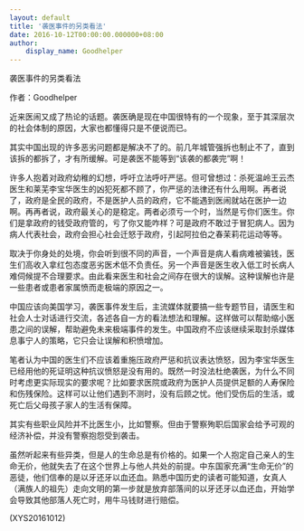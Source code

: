```yaml
---
layout: default
title: '袭医事件的另类看法'
date: 2016-10-12T00:00:00.000000+08:00
author:
    display_name: Goodhelper
---
```


袭医事件的另类看法

作者：Goodhelper

近来医闹又成了热论的话题。袭医确是现在中国很特有的一个现象，至于其深层次的社会体制的原因，大家也都懂得只是不便说而已。

其实中国出现的许多恶劣问题都是解决不了的。前几年城管强拆也制止不了，直到该拆的都拆了，才有所缓解。可是袭医不能等到“该袭的都袭完”啊！

许多人抱着对政府幼稚的幻想，呼吁立法呼吁严惩。但可曾想过：杀死温岭王云杰医生和莱芜李宝华医生的凶犯死都不顾了，你严惩的法律还有什么用啊。再者说了，政府是全民的政府，不是医护人员的政府，它不能遇到医闹就站在医护一边啊。再再者说，政府最关心的是稳定。两者必须亏一个时，当然是亏你们医生。你们是拿政府的钱受政府管的，亏了你又能咋样？可是政府不敢过于冒犯病人。因为病人代表社会，政府会担心社会迁怒于政府，引起阿拉伯之春茉莉花运动等等。

取决于你身处的处境，你会听到很不同的声音，一个声音是病人看病难被骗钱，医生们高收入拿红包态度恶劣医术低不负责任。另一个声音是医生收入低工时长病人难伺候提不合理要求。由此看来医生和社会之间存在很大的误解。这种误解也许是一些患者或患者家属愤而走极端的原因之一。

中国应该向美国学习，袭医事件发生后，主流媒体就要搞一些专题节目，请医生和社会人士对话进行交流，各述各自一方的看法想法和理解。这样做可以帮助缩小医患之间的误解，帮助避免未来极端事件的发生。中国政府不应该继续采取封杀媒体息事宁人的策略，它只会让误解和积愤增加。

笔者认为中国的医生们不应该着重施压政府严惩和抗议表达愤怒，因为李宝华医生已经用他的死证明这种抗议愤怒是没有用的。既然一时没法杜绝袭医，为什么不同时考虑更实际现实的要求呢？比如要求医院或政府为医护人员提供足额的人寿保险和伤残保险。这样可以让他们遇到不测时，没有后顾之忧。他们受伤后的生活，或死亡后父母孩子家人的生活有保障。

其实有些职业风险并不比医生小，比如警察。但由于警察殉职后国家会给予可观的经济补偿，并没有警察抱怨受到袭击。

虽然听起来有些异类，但是人的生命总是有价格的。如果一个人抱定自己亲人的生命无价，他就失去了在这个世界上与他人共处的前提。中东国家充满“生命无价”的恶徒，他们信奉的是以牙还牙以血还血。熟悉中国历史的读者可能知道，女真人（满族人的祖先）走向文明的第一步就是放弃部落间的以牙还牙以血还血，开始学会导致其他部落人死亡时，用牛马钱财进行赔偿。

(XYS20161012)

